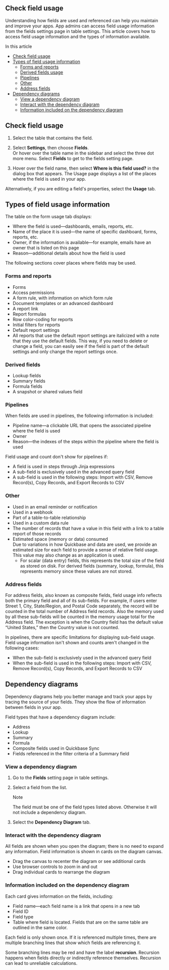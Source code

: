 ## Check field usage

Understanding how fields are used and referenced can help you maintain and improve your apps. App admins can access field usage information from the fields settings page in table settings. This article covers how to access field usage information and the types of information available. 

In this article

-   [Check field usage](https://helpv2.quickbase.com/hc/en-us/articles/4570268070036-Check-field-usage#h_01JERVMPBSZGMV0ZSCTEGW3NEZ)
-   [Types of field usage information](https://helpv2.quickbase.com/hc/en-us/articles/4570268070036-Check-field-usage#h_01HHHJ16HJ062V02NKEJYM6Y07)
    -   [Forms and reports](https://helpv2.quickbase.com/hc/en-us/articles/4570268070036-Check-field-usage#h_01HHHJ16HJ0ZQS1Z8R6WYEJKCG)
    -   [Derived fields usage](https://helpv2.quickbase.com/hc/en-us/articles/4570268070036-Check-field-usage#h_01HHHJ16HJHDQFVYM75W0X6M97)
    -   [Pipelines](https://helpv2.quickbase.com/hc/en-us/articles/4570268070036-Check-field-usage#h_01JERVWWM63MH6F9HDYKMN0DBY)
    -   [Other](https://helpv2.quickbase.com/hc/en-us/articles/4570268070036-Check-field-usage#h_01HHHJ16HJWH381EK3F1TTAGTR)
    -   [Address fields](https://helpv2.quickbase.com/hc/en-us/articles/4570268070036-Check-field-usage#h_01HHHJ16HJB4QZFR4ZV2DNHHXK)
-   [Dependency diagrams](https://helpv2.quickbase.com/hc/en-us/articles/4570268070036-Check-field-usage#h_01HHHJ16HJ0XMAR62GM3CKEFDY)
    -   [View a dependency diagram](https://helpv2.quickbase.com/hc/en-us/articles/4570268070036-Check-field-usage#h_01JERW16JPJSYCC3HC96TWSGCR)
    -   [Interact with the dependency diagram](https://helpv2.quickbase.com/hc/en-us/articles/4570268070036-Check-field-usage#h_01JERW5D41FQPRW6E1NWS63ZT3)
    -   [Information included on the dependency diagram](https://helpv2.quickbase.com/hc/en-us/articles/4570268070036-Check-field-usage#h_01JERW80YCG5KZEWSWCX49V4PE)

## Check field usage

1.  Select the table that contains the field.
    
2.  Select **Settings**, then choose **Fields**.  
    Or hover over the table name in the sidebar and select the three dot more menu. Select **Fields** to get to the fields setting page.
    
3.  Hover over the field name, then select **Where is this field used?** in the dialog box that appears. The Usage page displays a list of the places where the field is used in your app.
    

Alternatively, if you are editing a field's properties, select the **Usage** tab.

## Types of field usage information

The table on the form usage tab displays: 

-   Where the field is used—dashboards, emails, reports, etc.
-   Name of the place it is used—the name of specific dashboard, forms, reports, etc.
-   Owner, if the information is available—for example, emails have an owner that is listed on this page
-   Reason—additional details about how the field is used

The following sections cover places where fields may be used.

### Forms and reports

-   Forms
-   Access permissions
-   A form rule, with information on which form rule
-   Document templates or an advanced dashboard
-   A report link
-   Report formulas
-   Row color-coding for reports
-   Initial filters for reports
-   Default report settings
-   All reports that use the default report settings are italicized with a note that they use the default fields. This way, if you need to delete or change a field, you can easily see if the field is part of the default settings and only change the report settings once.

### Derived fields

-   Lookup fields
-   Summary fields
-   Formula fields
-   A snapshot or shared values field

### Pipelines

When fields are used in pipelines, the following information is included:

-   Pipeline name—a clickable URL that opens the associated pipeline where the field is used
-   Owner
-   Reason—the indexes of the steps within the pipeline where the field is used

Field usage and count don't show for pipelines if:

-   A field is used in steps through Jinja expressions
-   A sub-field is exclusively used in the advanced query field
-   A sub-field is used in the following steps: Import with CSV, Remove Record(s), Copy Records, and Export Records to CSV

### Other

-   Used in an email reminder or notification
-   Used in a webhook
-   Part of a table-to-table relationship
-   Used in a custom data rule
-   The number of records that have a value in this field with a link to a table report of those records
-   Estimated space (memory or data) consumed  
    Due to variations in how Quickbase and data are used, we provide an estimated size for each field to provide a sense of relative field usage. This value may also change as an application is used.
    -   For scalar (data entry) fields, this represents the total size of the field as stored on disk. For derived fields (summary, lookup, formula), this represents memory since these values are not stored.

### Address fields

For address fields, also known as composite fields, field usage info reflects both the primary field and all of its sub-fields. For example, if users enter Street 1, City, State/Region, and Postal Code separately, the record will be counted in the total number of Address field records. Also the memory used by all these sub-fields will be counted in the memory usage total for the Address field. The exception is when the Country field has the default value “United States,” then the Country value is not counted.

In pipelines, there are specific limitations for displaying sub-field usage. Field usage information isn't shown and counts aren't changed in the following cases:

-   When the sub-field is exclusively used in the advanced query field
-   When the sub-field is used in the following steps: Import with CSV, Remove Record(s), Copy Records, and Export Records to CSV

## Dependency diagrams

Dependency diagrams help you better manage and track your apps by tracing the source of your fields. They show the flow of information between fields in your app.

Field types that have a dependency diagram include:

-   Address
-   Lookup
-   Summary
-   Formula
-   Composite fields used in Quickbase Sync
-   Fields referenced in the filter criteria of a Summary field

### View a dependency diagram

1.  Go to the **Fields** setting page in table settings.
2.  Select a field from the list.  
    
    Note
    
    The field must be one of the field types listed above. Otherwise it will not include a dependency diagram.
    
3.  Select the **Dependency Diagram** tab.

### Interact with the dependency diagram

All fields are shown when you open the diagram; there is no need to expand any information. Field information is shown in cards on the diagram canvas.

-   Drag the canvas to recenter the diagram or see additional cards
-   Use browser controls to zoom in and out
-   Drag individual cards to rearrange the diagram

### Information included on the dependency diagram

Each card gives information on the fields, including:

-   Field name—each field name is a link that opens in a new tab
-   Field ID
-   Field type
-   Table where field is located. Fields that are on the same table are outlined in the same color.

Each field is only shown once. If it is referenced multiple times, there are multiple branching lines that show which fields are referencing it. 

Some branching lines may be red and have the label **recursion**. Recursion happens when fields directly or indirectly reference themselves. Recursion can lead to unreliable calculations.